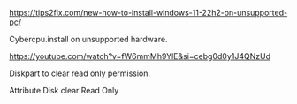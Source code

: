 
https://tips2fix.com/new-how-to-install-windows-11-22h2-on-unsupported-pc/



Cybercpu.install on unsupported hardware.

https://youtube.com/watch?v=fW6mmMh9YlE&si=cebg0d0y1J4QNzUd

Diskpart to clear read only permission.

Attribute Disk clear Read Only